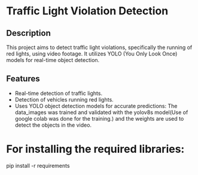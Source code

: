 # Traffic Light Violation Detection

## Description

This project aims to detect traffic light violations, specifically the running of red lights, using video footage. It utilizes YOLO (You Only Look Once) models for real-time object detection.

## Features

- Real-time detection of traffic lights.
- Detection of vehicles running red lights.
- Uses YOLO object detection models for accurate predictions: The data_images was trained and validated with the yolov8s model(Use of google colab was done for the training.) and the weights are used to detect the objects in the video.

# For installing the required libraries:
 pip install -r requirements 
